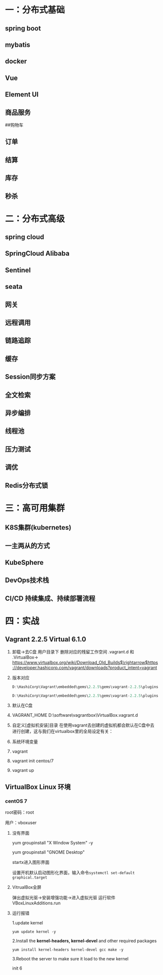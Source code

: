 # 一：分布式基础

## spring boot

##  mybatis

## docker

## Vue

## Element UI

## 商品服务

##购物车

## 订单

## 结算

## 库存

## 秒杀

# 二：分布式高级

## spring cloud

## SpringCloud Alibaba

## Sentinel

## seata

## 网关

## 远程调用

## 链路追踪

## 缓存

## Session同步方案

## 全文检索

## 异步编排

## 线程池

## 压力测试

## 调优

## Redis分布式锁

# 三：高可用集群

## K8S集群(kubernetes)

## 一主两从的方式

## KubeSphere

## DevOps技术栈

## CI/CD 持续集成、持续部署流程

# 四：实战

## Vagrant 2.2.5 Virtual 6.1.0

1. 卸载$\rightarrow$去C盘 用户目录下 删除对应的残留工作空间 .vagrant.d 和 .VirtualBox$\rightarrow$ https://www.virtualbox.org/wiki/Download_Old_Builds$\rightarrow$https://developer.hashicorp.com/vagrant/downloads?product_intent=vagrant

2. 版本对应

   ```java
   D:\HashiCorp\Vagrant\embedded\gems\2.2.5\gems\vagrant-2.2.5\plugins\providers\virtualbox\plugin.rb

   D:\HashiCorp\Vagrant\embedded\gems\2.2.5\gems\vagrant-2.2.5\plugins\providers\virtualbox\driver\meta.rb

   ```

3. 默认在C盘

4. VAGRANT_HOME
   D:\software\vagrantbox\VirtualBox.vagrant.d

5. 自定义[虚拟机安装]目录 在使用vagrant去创建的虚拟机都会默认在C盘中去进行创建，这与我们在virtualbox里的全局设定有关：

6. 系统环境变量

7. vagrant

8. vagrant init centos/7

9. vagrant up



## VirtualBox Linux 环境

### centOS 7

root密码：root

用户：vboxuser

1. 没有界面

   yum groupinstall "X Window System" -y

   yum groupinstall "GNOME Desktop" 

   startx进入图形界面

   设置开机默认启动图形化界面，输入命令`systemctl set-default graphical.target`

2. VitrualBox全屏

   弹出虚拟光驱$\rightarrow$安装增强功能$\rightarrow$进入虚拟光驱 运行软件VBoxLinuxAdditions.run

3. 运行报错

   1.update kernel

   ```
   yum update kernel -y
   ```

   2.Install the **kernel-headers, kernel-devel** and other required packages

   ```
   yum install kernel-headers kernel-devel gcc make -y
   ```

   3.Reboot the server to make sure it load to the new kernel

     init 6

   ​

   ​